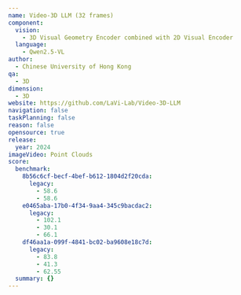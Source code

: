```yaml
---
name: Video-3D LLM (32 frames)
component:
  vision:
    - 3D Visual Geometry Encoder combined with 2D Visual Encoder
  language:
    - Qwen2.5-VL
author:
  - Chinese University of Hong Kong
qa:
  - 3D
dimension:
  - 3D
website: https://github.com/LaVi-Lab/Video-3D-LLM
navigation: false
taskPlanning: false
reason: false
opensource: true
release:
  year: 2024
imageVideo: Point Clouds
score:
  benchmark:
    8b56c6cf-becf-4bef-b612-1804d2f20cda:
      legacy:
        - 58.6
        - 58.6
    e0465aba-17b0-4f34-9aa4-345c9bacdac2:
      legacy:
        - 102.1
        - 30.1
        - 66.1
    df46aa1a-099f-4841-bc02-ba9608e18c7d:
      legacy:
        - 83.8
        - 41.3
        - 62.55
  summary: {}
---
```

